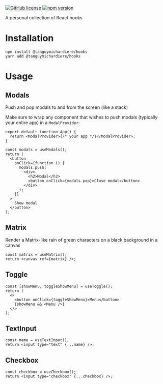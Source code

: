 [![GitHub license](https://img.shields.io/badge/license-MIT-blue.svg)](https://github.com/tanguyMichardiere/hooks/blob/master/LICENSE) [![npm version](https://img.shields.io/npm/v/@tanguymichardiere/hooks.svg?style=flat)](https://www.npmjs.com/package/@tanguymichardiere/hooks)

A personal collection of React hooks

# Installation

```shell
npm install @tanguymichardiere/hooks
yarn add @tanguymichardiere/hooks
```

# Usage

## Modals

Push and pop modals to and from the screen (like a stack)

Make sure to wrap any component that wishes to push modals (typically your entire app) in a `ModalProvider`:

```tsx
export default function App() {
  return <ModalProvider>{/* your app */}</ModalProvider>;
}
```

```tsx
const modals = useModals();
return (
  <button
    onClick={function () {
      modals.push(
        <div>
          <h2>Modal</h2>
          <button onClick={modals.pop}>Close modal</button>
        </div>
      );
    }}
  >
    Show modal
  </button>
);
```

## Matrix

Render a Matrix-like rain of green characters on a black background in a canvas

```tsx
const matrix = useMatrix();
return <canvas ref={matrix} />;
```

## Toggle

```tsx
const [showMenu, toggleShowMenu] = useToggle();
return (
  <>
    <button onClick={toggleShowMenu}>Menu</button>
    {showMenu && <Menu />}
  </>
);
```

## TextInput

```tsx
const name = useTextInput();
return <input type="text" {...name} />;
```

## Checkbox

```tsx
const checkbox = useCheckbox();
return <input type="checkbox" {...checkbox} />;
```
